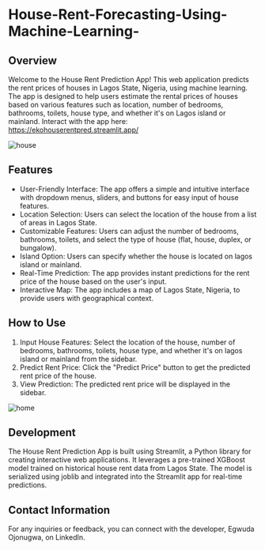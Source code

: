 # House-Rent-Forecasting-Using-Machine-Learning-

## Overview
Welcome to the House Rent Prediction App! This web application predicts the rent prices of houses in Lagos State, Nigeria, using machine learning. The app is designed to help users estimate the rental prices of houses based on various features such as location, number of bedrooms, bathrooms, toilets, house type, and whether it's on Lagos island or mainland. Interact with the app here: https://ekohouserentpred.streamlit.app/


![house](https://github.com/Ojey-egwuda/House-Rent-Forecasting-Using-Machine-Learning-/assets/79419703/85d1e51c-943f-4ee2-912b-83714439cc84)

## Features
- User-Friendly Interface: The app offers a simple and intuitive interface with dropdown menus, sliders, and buttons for easy input of house features.
- Location Selection: Users can select the location of the house from a list of areas in Lagos State.
- Customizable Features: Users can adjust the number of bedrooms, bathrooms, toilets, and select the type of house (flat, house, duplex, or bungalow).
- Island Option: Users can specify whether the house is located on lagos island or mainland.
- Real-Time Prediction: The app provides instant predictions for the rent price of the house based on the user's input.
- Interactive Map: The app includes a map of Lagos State, Nigeria, to provide users with geographical context.

## How to Use
1. Input House Features: Select the location of the house, number of bedrooms, bathrooms, toilets, house type, and whether it's on lagos island or mainland from the sidebar.
2. Predict Rent Price: Click the "Predict Price" button to get the predicted rent price of the house.
3. View Prediction: The predicted rent price will be displayed in the sidebar.

![home](https://github.com/Ojey-egwuda/House-Rent-Forecasting-Using-Machine-Learning-/assets/79419703/71e25c03-8a75-449c-adc9-a52a177f0b2c)

## Development

The House Rent Prediction App is built using Streamlit, a Python library for creating interactive web applications. It leverages a pre-trained XGBoost model trained on historical house rent data from Lagos State. The model is serialized using joblib and integrated into the Streamlit app for real-time predictions.

## Contact Information
For any inquiries or feedback, you can connect with the developer, Egwuda Ojonugwa, on LinkedIn.
